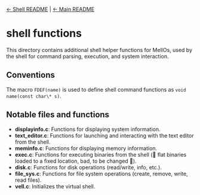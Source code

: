 [← Shell README](../README.md) | [← Main README](../../README.md)

# shell functions

This directory contains additional shell helper functions for MellOs, used by the shell for command parsing, execution, and system interaction.

## Conventions
The macro `FDEF(name)` is used to define shell command functions as `void name(const char\* s)`.

## Notable files and functions
- **displayinfo.c**: Functions for displaying system information.
- **text_editor.c**: Functions for launching and interacting with the text editor from the shell.
- **meminfo.c**: Functions for displaying memory information.
- **exec.c**: Functions for executing binaries from the shell (:shit: flat binaries loaded to a fixed location, bad, to be changed :shit:).
- **disk.c**: Functions for disk operations (read/write, info, etc.).
- **file_sys.c**: Functions for file system operations (create, remove, write, read files).
- **vell.c**: Initializes the virtual shell.